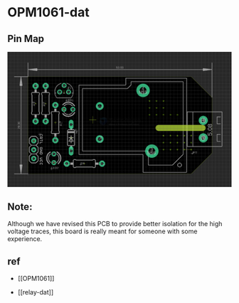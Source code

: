 
# OPM1061-dat


## Pin Map 

![](2024-06-21-15-22-12.png)


## Note: 

Although we have revised this PCB to provide better isolation for the high voltage traces, this board is really meant for someone with some experience.

## ref 

- [[OPM1061]]

- [[relay-dat]]